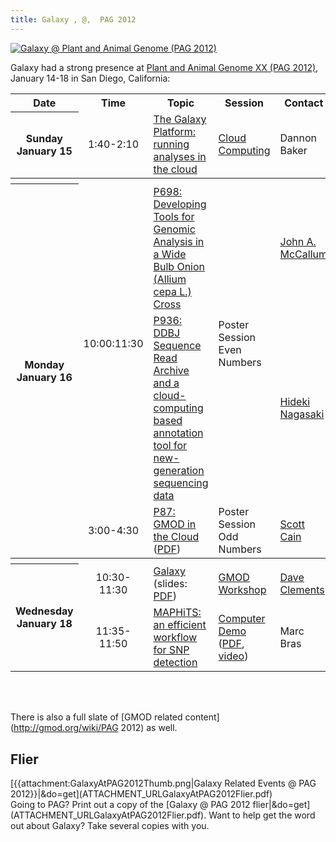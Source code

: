 ```yaml
---
title: Galaxy , @,  PAG 2012
---
```

<div class='center'><a href='http://www.intlpag.org/'><img src='/PAG2012.png' alt='Galaxy @ Plant and Animal Genome (PAG 2012)' /></a></div>



Galaxy had a strong presence at [Plant and Animal Genome XX (PAG 2012)](http://www.intlpag.org/), January 14-18 in San Diego, California:

<table>
  <tr class="th" >
    <th> Date </th>
    <th> Time </th>
    <th> Topic </th>
    <th> Session </th>
    <th> Contact </th>
  </tr>
  <tr>
    <th> Sunday<br />January 15 </th>
    <td style=" text-align: center;"> 1:40-2:10 </td>
    <td> <a href='http://pag.confex.com/pag/xx/webprogram/Paper4623.html'>The Galaxy Platform: running analyses in the cloud</a> </td>
    <td> <a href='http://pag.confex.com/pag/xx/webprogram/Session1139.html'>Cloud Computing</a> </td>
    <td> Dannon Baker </td>
  </tr>
  <tr>
    <th colspan=5> </th>
  </tr>
  <tr>
    <th rowspan=3> Monday<br />January 16 </th>
    <td rowspan=2 style=" text-align: center;"> 10:00:11:30 </td>
    <td> <a href='http://pag.confex.com/pag/xx/webprogram/Paper2810.html'>P698: Developing Tools for Genomic Analysis in a Wide Bulb Onion (Allium cepa L.) Cross</a> </td>
    <td rowspan=2> Poster Session<br />Even Numbers </td>
    <td> <a href="mailto:john.mccallum@plantandfood.co.nz">John A. McCallum</a> </td>
  </tr>
  <tr>
    <td> <a href='http://pag.confex.com/pag/xx/webprogram/Paper3290.html'>P936: DDBJ Sequence Read Archive and a cloud-computing based annotation tool for new-generation sequencing data</a> </td>
    <td> <a href="mailto:hnagasak@lab.nig.ac.jp">Hideki Nagasaki</a> </td>
  </tr>
  <tr>
    <td style=" text-align: center;"> 3:00-4:30 </td>
    <td> <a href='http://pag.confex.com/pag/xx/webprogram/Paper2789.html'>P87: GMOD in the Cloud</a> (<a href='PLACEHOLDER_ATTACHMENT_URLDocuments/Posters/2012PAGGMODInTheCloud.pdf'>PDF</a>) </td>
    <td> Poster Session<br />Odd Numbers </td>
    <td> <a href='http://gmod.org/wiki/User:Scott'>Scott Cain</a> </td>
  </tr>
  <tr>
    <th colspan=5> </th>
  </tr>
  <tr>
    <th rowspan=2> Wednesday<br />January 18 </th>
    <td style=" text-align: center;"> 10:30-11:30 </td>
    <td> <a href='http://pag.confex.com/pag/xx/webprogram/Paper2350.html'>Galaxy</a> (slides: <a href='PLACEHOLDER_ATTACHMENT_URLDocuments/Presentations/2012PAGGalaxy.pdf'>PDF</a>) </td>
    <td> <a href='http://pag.confex.com/pag/xx/webprogram/Session1123.html'>GMOD Workshop</a> </td>
    <td> <a href='/DaveClements'>Dave Clements</a> </td>
  </tr>
  <tr>
    <td style=" text-align: center;"> 11:35-11:50 </td>
    <td> <a href='http://pag.confex.com/pag/xx/webprogram/Paper3329.html'>MAPHiTS: an efficient workflow for SNP detection</a> </td>
    <td> <a href='http://pag.confex.com/pag/xx/webprogram/Session1127.html'>Computer Demo</a> (<a href='PLACEHOLDER_ATTACHMENT_URLDocuments/Presentations/2012PAGMAPHiTS.pdf'>PDF</a>, <a href='PLACEHOLDER_ATTACHMENT_URLDocuments/Videos/2012PAGMAPHiTS.m4v'>video</a>)</td>
    <td> Marc Bras </td>
  </tr>
</table>


<br /><br />

There is also a full slate of [GMOD related content](http://gmod.org/wiki/PAG 2012) as well.

## Flier

<div class='left'>[{{attachment:GalaxyAtPAG2012Thumb.png|Galaxy Related Events @ PAG 2012}}|&do=get](ATTACHMENT_URLGalaxyAtPAG2012Flier.pdf)</div>
Going to PAG?  Print out a copy of the [Galaxy @ PAG 2012 flier|&do=get](ATTACHMENT_URLGalaxyAtPAG2012Flier.pdf).  Want to help get the word out about Galaxy?  Take several copies with you.
